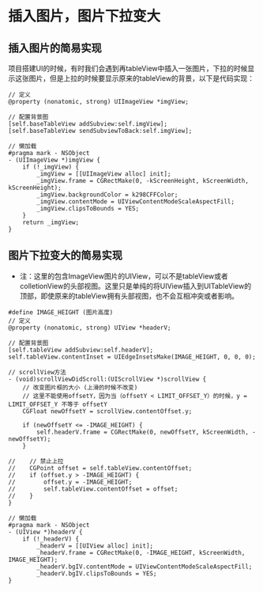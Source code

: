 # 插入图片，图片下拉变大
## 插入图片的简易实现
项目搭建UI的时候，有时我们会遇到再tableView中插入一张图片，下拉的时候显示这张图片，但是上拉的时候要显示原来的tableView的背景，以下是代码实现：<br>
```Objc
// 定义
@property (nonatomic, strong) UIImageView *imgView;
```
```Objc
// 配置背景图
[self.baseTableView addSubview:self.imgView];
[self.baseTableView sendSubviewToBack:self.imgView];
```
```Objc
// 懒加载
#pragma mark - NSObject
- (UIImageView *)imgView {
    if (!_imgView) {
        _imgView = [[UIImageView alloc] init];
        _imgView.frame = CGRectMake(0, -kScreenHeight, kScreenWidth, kScreenHeight);
        _imgView.backgroundColor = k298CFFColor;
        _imgView.contentMode = UIViewContentModeScaleAspectFill;
        _imgView.clipsToBounds = YES;
    }
    return _imgView;
}
```
## 图片下拉变大的简易实现
* 注：这里的包含ImageView图片的UIView，可以不是tableView或者colletionView的头部视图。这里只是单纯的将UIView插入到UITableView的顶部，即使原来的tableView拥有头部视图，也不会互相冲突或者影响。
```Objc
#define IMAGE_HEIGHT (图片高度)
// 定义
@property (nonatomic, strong) UIView *headerV;
```
```Objc
// 配置背景图
[self.tableView addSubview:self.headerV];
self.tableView.contentInset = UIEdgeInsetsMake(IMAGE_HEIGHT, 0, 0, 0);
```
```Objc
// scrollView方法
- (void)scrollViewDidScroll:(UIScrollView *)scrollView {
    // 改变图片框的大小 (上滑的时候不改变)
    // 这里不能使用offsetY，因为当（offsetY < LIMIT_OFFSET_Y）的时候，y = LIMIT_OFFSET_Y 不等于 offsetY
    CGFloat newOffsetY = scrollView.contentOffset.y;
    
    if (newOffsetY <= -IMAGE_HEIGHT) {
        self.headerV.frame = CGRectMake(0, newOffsetY, kScreenWidth, -newOffsetY);
    }
    
//    // 禁止上拉
//    CGPoint offset = self.tableView.contentOffset;
//    if (offset.y > -IMAGE_HEIGHT) {
//        offset.y = -IMAGE_HEIGHT;
//        self.tableView.contentOffset = offset;
//    }
}
```
```Objc
// 懒加载
#pragma mark - NSObject
- (UIView *)headerV {
    if (!_headerV) {
        _headerV = [[UIView alloc] init];
        _headerV.frame = CGRectMake(0, -IMAGE_HEIGHT, kScreenWidth, IMAGE_HEIGHT);
        _headerV.bgIV.contentMode = UIViewContentModeScaleAspectFill;
        _headerV.bgIV.clipsToBounds = YES;
}
```
